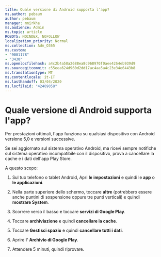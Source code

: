 ```yaml
---
title: Quale versione di Android supporta l'app?
ms.author: pebaum
author: pebaum
manager: mnirkhe
ms.audience: Admin
ms.topic: article
ROBOTS: NOINDEX, NOFOLLOW
localization_priority: Normal
ms.collection: Adm_O365
ms.custom:
- "9001178"
- "3430"
ms.openlocfilehash: a4c2b4a58a2688ea8c968970f0aee4264eb939d9
ms.sourcegitcommit: c55eea624d960d2dd17ac4aa5a4c23e34e6443b8
ms.translationtype: MT
ms.contentlocale: it-IT
ms.lasthandoff: 03/04/2020
ms.locfileid: "42409058"
---
```

# <a name="what-version-of-android-does-your-app-support"></a>Quale versione di Android supporta l'app?

Per prestazioni ottimali, l'app funziona su qualsiasi dispositivo con Android versione 5,0 e versioni successive.

Se sei aggiornato sul sistema operativo Android, ma ricevi sempre notifiche sul sistema operativo incompatibile con il dispositivo, prova a cancellare la cache e i dati dell'app Play Store.

A questo scopo: 

1. Sul tuo telefono o tablet Android, Apri **le impostazioni** e quindi le **app** o **le applicazioni**.

2. Nella parte superiore dello schermo, toccare **altre** (potrebbero essere anche puntini di sospensione oppure tre punti verticali) e quindi **mostrare System**. 

3. Scorrere verso il basso e toccare **servizi di Google Play**. 

4. Toccare **archiviazione** e quindi **cancellare la cache**. 

5. Toccare **Gestisci spazio** e quindi **cancellare tutti i dati**. 

6. Aprire l' **Archivio di Google Play**. 

7. Attendere 5 minuti, quindi riprovare. 